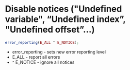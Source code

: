 # Disable notices ("Undefined variable", “Undefined index”, "Undefined offset”...)

```php
error_reporting(E_ALL ^ E_NOTICE);
```

- error_reporting - sets new error reporting level
- E_ALL - report all errors
- ^ E_NOTICE - ignore all notices
